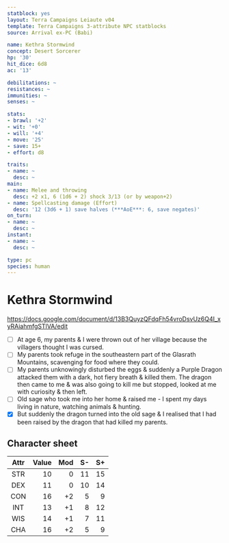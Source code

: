 ```yaml
---
statblock: yes
layout: Terra Campaigns Leiaute v04
template: Terra Campaigns 3-attribute NPC statblocks
source: Arrival ex-PC (Babi)

name: Kethra Stormwind
concept: Desert Sorcerer
hp: '30'
hit_dice: 6d8
ac: '13'

debilitations: ~
resistances: ~
immunities: ~
senses: ~

stats:
- brawl: '+2'
- wit: '+0'
- will: '+4'
- move: '25'
- save: 15+
- effort: d8

traits:
- name: ~
  desc: ~
main:
- name: Melee and throwing
  desc: +2 x1, 6 (1d6 + 2) shock 3/13 (or by weapon+2)
- name: Spellcasting damage (Effort)
  desc: '12 (3d6 + 1) save halves (***AoE***: 6, save negates)'
on_turn:
- name: ~
  desc: ~
instant:
- name: ~
  desc: ~

type: pc
species: human
---
```


# Kethra Stormwind

https://docs.google.com/document/d/13B3QuyzQFdqFh54vroDsvUz6Q4I_xyRAiahmfgSTlVA/edit

- [ ] At age 6, my parents & I were thrown out of her village because the villagers thought I was cursed. 
- [ ] My parents took refuge in the southeastern part of the Glasrath Mountains, scavenging for food where they could.
- [ ] My parents unknowingly disturbed the eggs & suddenly a Purple Dragon attacked them with a dark, hot fiery breath & killed them. The dragon then came to me & was also going to kill me but stopped, looked at me with curiosity & then left.
- [ ] Old sage who took me into her home & raised me - I spent my days living in nature, watching animals & hunting.
- [x] But suddenly the dragon turned into the old sage & I realised that I had been raised by the dragon that had killed my parents.

## Character sheet

| Attr | Value | Mod |  S- |  S+ |
|:----:| -----:| ---:| ---:| ---:|
| STR  |    10 |   0 |  11 |  15 |
| DEX  |    11 |   0 |  10 |  14 |
| CON  |    16 |  +2 |   5 |   9 |
| INT  |    13 |  +1 |   8 |  12 |
| WIS  |    14 |  +1 |   7 |  11 |
| CHA  |    16 |  +2 |   5 |   9 |

